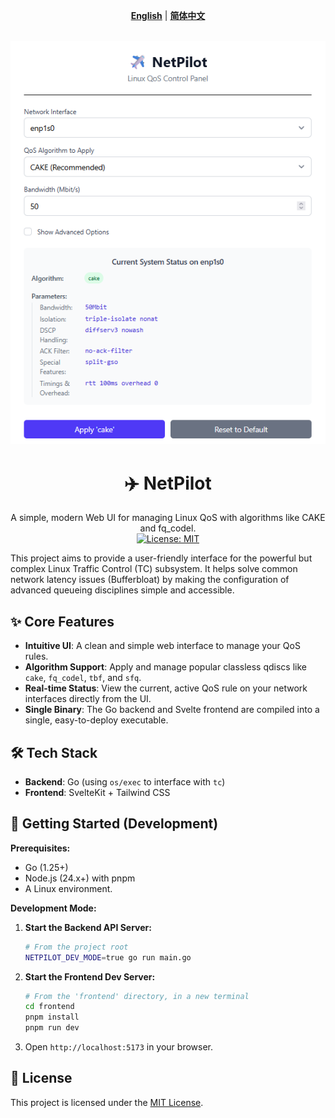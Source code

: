 <div align="center">

**[English](README.md)** | **[简体中文](README.zh-CN.md)**

</div>

<br>

<div align="center">
  <img src="docs/images/netpilot-ui.png" alt="NetPilot UI Screenshot" width="700">
</div>

<h1 align="center">✈️ NetPilot</h1>

<p align="center">
  A simple, modern Web UI for managing Linux QoS with algorithms like CAKE and fq_codel.
  <br>
  <a href="LICENSE">
    <img src="https://img.shields.io/badge/License-MIT-blue.svg" alt="License: MIT">
  </a>
</p>

This project aims to provide a user-friendly interface for the powerful but complex Linux Traffic Control (TC) subsystem. It helps solve common network latency issues (Bufferbloat) by making the configuration of advanced queueing disciplines simple and accessible.

## ✨ Core Features

*   **Intuitive UI**: A clean and simple web interface to manage your QoS rules.
*   **Algorithm Support**: Apply and manage popular classless qdiscs like `cake`, `fq_codel`, `tbf`, and `sfq`.
*   **Real-time Status**: View the current, active QoS rule on your network interfaces directly from the UI.
*   **Single Binary**: The Go backend and Svelte frontend are compiled into a single, easy-to-deploy executable.

## 🛠️ Tech Stack

*   **Backend**: Go (using `os/exec` to interface with `tc`)
*   **Frontend**: SvelteKit + Tailwind CSS

## 🚀 Getting Started (Development)

**Prerequisites:**
*   Go (1.25+)
*   Node.js (24.x+) with pnpm
*   A Linux environment.

**Development Mode:**
1.  **Start the Backend API Server:**
    ```bash
    # From the project root
    NETPILOT_DEV_MODE=true go run main.go
    ```
2.  **Start the Frontend Dev Server:**
    ```bash
    # From the 'frontend' directory, in a new terminal
    cd frontend
    pnpm install
    pnpm run dev
    ```
3.  Open `http://localhost:5173` in your browser.

## 📜 License

This project is licensed under the [MIT License](LICENSE).